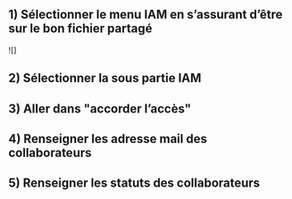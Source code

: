 ## 1) Sélectionner le menu IAM en s’assurant d’être sur le bon fichier partagé
![]

## 2) Sélectionner la sous partie IAM


## 3) Aller dans "accorder l’accès"


## 4) Renseigner les adresse mail des collaborateurs


## 5) Renseigner les statuts des collaborateurs
